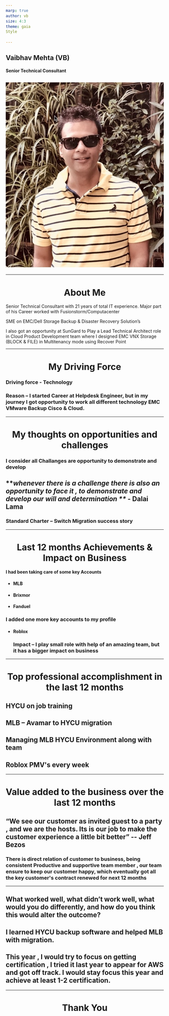 ```yaml
---
marp: true
author: vb
size: 4:3
theme: gaia
Style

---
```

## Vaibhav Mehta (VB)
#### Senior Technical Consultant


![bg left:50%](vb.jpg)
----
-----
# About Me
Senior Technical Consultant with 21 years of total IT experience. Major part of his  Career worked with Fusionstorm/Computacenter 

SME on EMC/Dell Storage Backup & Disaster Recovery Solution’s 


I also got an opportunity at SunGard to Play a Lead Technical Architect role in Cloud Product Development team where I  designed EMC VNX Storage (BLOCK & FILE) in Multitenancy mode using Recover Point 

---
# My Driving Force
### Driving force - Technology 

### Reason – I started Career at Helpdesk Engineer, but in my journey I got opportunity to work all different technology EMC VMware Backup Cisco & Cloud.

----
# My thoughts on opportunities and challenges

### I consider all Challanges are opportunity to demonstrate and develop


## **_whenever there is a challenge there is also an opportunity to face it , to demonstrate and develop our will and determination **_	- Dalai Lama




### Standard Charter – Switch Migration success story

---

# Last 12 months Achievements & Impact on Business
#### I had been taking care of some key Accounts
- #### MLB
- #### Brixmor
- #### Fanduel 
### I added one more key accounts to my profile 
- ####  Roblox
  ### Impact – I play small role with help of an amazing team, but it has a bigger impact on business 
---

# Top professional accomplishment in the last 12 months

## HYCU on job training
## MLB – Avamar to HYCU migration
## Managing MLB HYCU Environment along with team
## Roblox PMV's every week 

---
#   Value added to the business over the last 12 months

## “We see our customer as invited guest to a party , and we are the hosts. Its is our job to make the customer experience a little bit better” -- Jeff Bezos

### There is direct relation of customer to business, being consistent Productive and supportive team member , our team ensure to keep our customer happy, which eventually got all the key customer's contract renewed for next 12 months

---

## What worked well, what didn’t work well, what would you do differently, and how do you think this would alter the outcome?

## I learned HYCU backup software and helped MLB with migration.

## This year , I would try to focus on getting certification , I tried it last year to appear for AWS and got off track. I would stay focus this year and achieve at least 1-2 certification. 

---
<style>
h1{
text-align: center;
}
</style>

  #                                   Thank You



